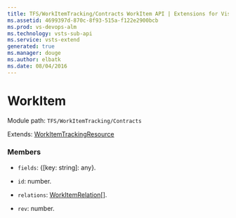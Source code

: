 ```yaml
---
title: TFS/WorkItemTracking/Contracts WorkItem API | Extensions for Visual Studio Team Services
ms.assetid: 4699397d-870c-8f93-515a-f122e2900bcb
ms.prod: vs-devops-alm
ms.technology: vsts-sub-api
ms.service: vsts-extend
generated: true
ms.manager: douge
ms.author: elbatk
ms.date: 08/04/2016
---
```


# WorkItem

Module path: `TFS/WorkItemTracking/Contracts`

Extends: [WorkItemTrackingResource](../../../TFS/WorkItemTracking/Contracts/WorkItemTrackingResource.md)

### Members

* `fields`: {[key: string]: any}. 

* `id`: number. 

* `relations`: [WorkItemRelation](../../../TFS/WorkItemTracking/Contracts/WorkItemRelation.md)[]. 

* `rev`: number. 


